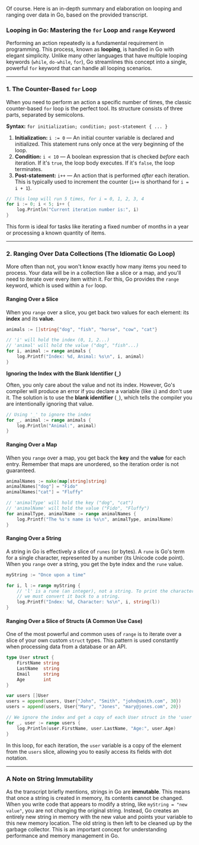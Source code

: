 Of course. Here is an in-depth summary and elaboration on looping and ranging over data in Go, based on the provided transcript.

### Looping in Go: Mastering the `for` Loop and `range` Keyword

Performing an action repeatedly is a fundamental requirement in programming. This process, known as **looping**, is handled in Go with elegant simplicity. Unlike many other languages that have multiple looping keywords (`while`, `do-while`, `for`), Go streamlines this concept into a single, powerful `for` keyword that can handle all looping scenarios.

---

### 1. The Counter-Based `for` Loop

When you need to perform an action a specific number of times, the classic counter-based `for` loop is the perfect tool. Its structure consists of three parts, separated by semicolons.

**Syntax:** `for initialization; condition; post-statement { ... }`

1. **Initialization:** `i := 0` — An initial counter variable is declared and initialized. This statement runs only once at the very beginning of the loop.
2. **Condition:** `i < 10` — A boolean expression that is checked _before_ each iteration. If it's `true`, the loop body executes. If it's `false`, the loop terminates.
3. **Post-statement:** `i++` — An action that is performed _after_ each iteration. This is typically used to increment the counter (`i++` is shorthand for `i = i + 1`).



```Go
// This loop will run 5 times, for i = 0, 1, 2, 3, 4
for i := 0; i < 5; i++ {
    log.Println("Current iteration number is:", i)
}
```

This form is ideal for tasks like iterating a fixed number of months in a year or processing a known quantity of items.

---

### 2. Ranging Over Data Collections (The Idiomatic Go Loop)

More often than not, you won't know exactly how many items you need to process. Your data will be in a collection like a slice or a map, and you'll need to iterate over every item within it. For this, Go provides the `range` keyword, which is used within a `for` loop.

#### Ranging Over a Slice

When you `range` over a slice, you get back two values for each element: its **index** and its **value**.



```Go
animals := []string{"dog", "fish", "horse", "cow", "cat"}

// 'i' will hold the index (0, 1, 2...)
// 'animal' will hold the value ("dog", "fish"...)
for i, animal := range animals {
    log.Printf("Index: %d, Animal: %s\n", i, animal)
}
```

**Ignoring the Index with the Blank Identifier (`_`)**

Often, you only care about the value and not its index. However, Go's compiler will produce an error if you declare a variable (like `i`) and don't use it. The solution is to use the **blank identifier** (`_`), which tells the compiler you are intentionally ignoring that value.



```Go
// Using '_' to ignore the index
for _, animal := range animals {
    log.Println("Animal:", animal)
}
```

#### Ranging Over a Map

When you `range` over a map, you get back the **key** and the **value** for each entry. Remember that maps are unordered, so the iteration order is not guaranteed.



```Go
animalNames := make(map[string]string)
animalNames["dog"] = "Fido"
animalNames["cat"] = "Fluffy"

// 'animalType' will hold the key ("dog", "cat")
// 'animalName' will hold the value ("Fido", "Fluffy")
for animalType, animalName := range animalNames {
    log.Printf("The %s's name is %s\n", animalType, animalName)
}
```

#### Ranging Over a String

A string in Go is effectively a slice of `runes` (or bytes). A `rune` is Go's term for a single character, represented by a number (its Unicode code point). When you `range` over a string, you get the byte index and the `rune` value.



```Go
myString := "Once upon a time"

for i, l := range myString {
    // 'l' is a rune (an integer), not a string. To print the character,
    // we must convert it back to a string.
    log.Printf("Index: %d, Character: %s\n", i, string(l))
}
```

#### Ranging Over a Slice of Structs (A Common Use Case)

One of the most powerful and common uses of `range` is to iterate over a slice of your own custom `struct` types. This pattern is used constantly when processing data from a database or an API.



```Go
type User struct {
    FirstName string
    LastName  string
    Email     string
    Age       int
}

var users []User
users = append(users, User{"John", "Smith", "john@smith.com", 30})
users = append(users, User{"Mary", "Jones", "mary@jones.com", 20})

// We ignore the index and get a copy of each User struct in the 'user' variable
for _, user := range users {
    log.Println(user.FirstName, user.LastName, "Age:", user.Age)
}
```

In this loop, for each iteration, the `user` variable is a copy of the element from the `users` slice, allowing you to easily access its fields with dot notation.

---

### A Note on String Immutability

As the transcript briefly mentions, strings in Go are **immutable**. This means that once a string is created in memory, its contents cannot be changed. When you write code that appears to modify a string, like `myString = "new value"`, you are not changing the original string. Instead, Go creates an entirely new string in memory with the new value and points your variable to this new memory location. The old string is then left to be cleaned up by the garbage collector. This is an important concept for understanding performance and memory management in Go.